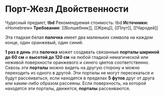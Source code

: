 # Порт-Жезл Двойственности

Чудесный предмет, **tbd**
Рекомендуемая стоимость: tbd
**Источники:** «Homebrew»
**Требование**: [[Волшебник]], [[Жрец]], [[Плут]], [[Чародей]]

Эта гладкая белая **палочка** имеет два маленьких символа на каждом конце, один оранжевый, один синий.

**1 раз в день** эта **палочка** может создавать связанные **порталы шириной до 60 см** и **высотой до 120 см** на любой гладкой немагической или неживой поверхности оранжевого и синего цветов соответственно. Сквозь эти **порталы** можно видеть на другую сторону и можно переходить из одного в другой. Эти порталы не могут пересекаться и будут рассеиваться, если находятся в пределах **5 футов** друг от друга или каким-либо образом рассеяны. Если поверхность, на которой находятся эти порталы, движется, **порталы** рассеиваются.